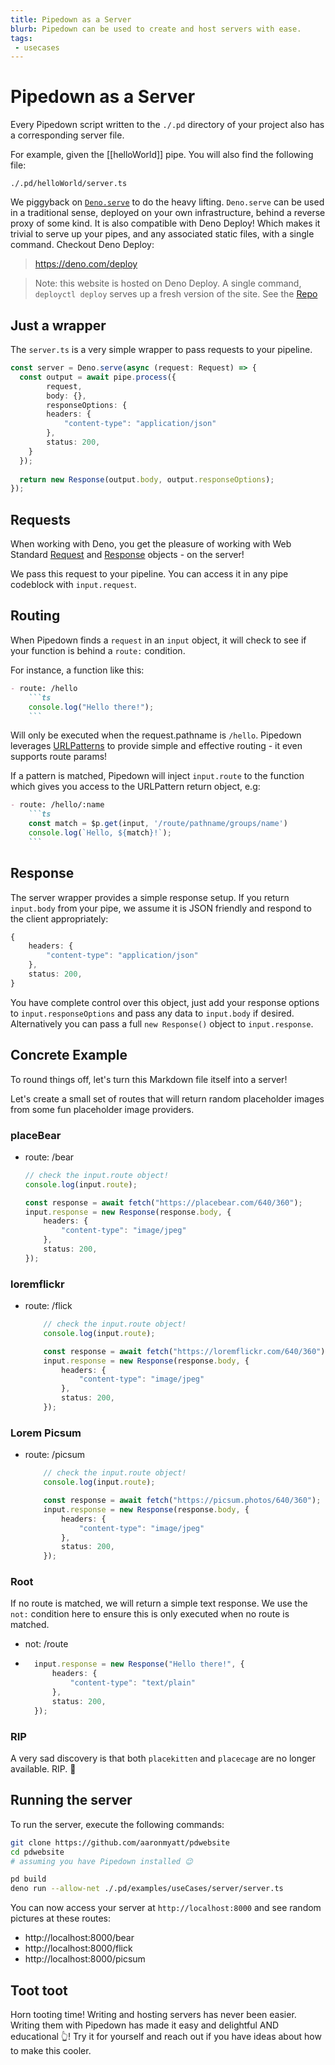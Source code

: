 ```yaml
---
title: Pipedown as a Server
blurb: Pipedown can be used to create and host servers with ease.
tags: 
 - usecases
---
```


# Pipedown as a Server

Every Pipedown script written to the `./.pd` directory of your project also has a corresponding server file.

For example, given the [[helloWorld]] pipe. You will also find the following file:

`./.pd/helloWorld/server.ts`

We piggyback on [`Deno.serve`](https://deno.land/api@v1.41.0?s=Deno.serve) to do the heavy lifting. `Deno.serve` can be used in a traditional sense, deployed on your own infrastructure, behind a reverse proxy of some kind. It is also compatible with Deno Deploy! Which makes it trivial to serve up your pipes, and any associated static files, with a single command. Checkout Deno Deploy:

> https://deno.com/deploy

> Note: this website is hosted on Deno Deploy. A single command, `deployctl deploy` serves up a fresh version of the site. See the [Repo](https://github.com/aaronmyatt/pdwebsite)

## Just a wrapper
The `server.ts` is a very simple wrapper to pass requests to your pipeline.

```ts skip
const server = Deno.serve(async (request: Request) => {
  const output = await pipe.process({
        request, 
        body: {}, 
        responseOptions: {
        headers: {
            "content-type": "application/json"
        },
        status: 200,
    }
  });
  
  return new Response(output.body, output.responseOptions);
});
```

## Requests
When working with Deno, you get the pleasure of working with Web Standard [Request](https://deno.land/api@v1.44.1?s=Request) and [Response](https://deno.land/api@v1.44.1?s=Response) objects - on the server!

We pass this request to your pipeline. You can access it in any pipe codeblock with `input.request`.

## Routing
When Pipedown finds a `request` in an `input` object, it will check to see if your function is behind a `route:` condition.

For instance, a function like this:

````md
- route: /hello
    ```ts
    console.log("Hello there!");
    ```
````

Will only be executed when the request.pathname is `/hello`. Pipedown leverages [URLPatterns](https://developer.mozilla.org/en-US/docs/Web/API/URLPattern) to provide simple and effective routing - it even supports route params!

If a pattern is matched, Pipedown will inject `input.route` to the function which gives you access to the URLPattern return object, e.g:

````md
- route: /hello/:name
    ```ts
    const match = $p.get(input, '/route/pathname/groups/name')
    console.log(`Hello, ${match}!`);
    ```
````

## Response
The server wrapper provides a simple response setup. If you return `input.body` from your pipe, we assume it is JSON friendly and respond to the client appropriately:

```ts skip
{
    headers: {
        "content-type": "application/json"
    },
    status: 200,
}
```

You have complete control over this object, just add your response options to `input.responseOptions` and pass any data to `input.body` if desired. Alternatively you can pass a full `new Response()` object to `input.response`.

## Concrete Example
To round things off, let's turn this Markdown file itself into a server!

Let's create a small set of routes that will return random placeholder images from some fun placeholder image providers.

### placeBear
- route: /bear
    ```ts
    // check the input.route object!
    console.log(input.route);

    const response = await fetch("https://placebear.com/640/360");
    input.response = new Response(response.body, {
        headers: {
            "content-type": "image/jpeg"
        },
        status: 200,
    });
    ```

### loremflickr
- route: /flick
    ```ts
        // check the input.route object!
        console.log(input.route);

        const response = await fetch("https://loremflickr.com/640/360");
        input.response = new Response(response.body, {
            headers: {
                "content-type": "image/jpeg"
            },
            status: 200,
        });
    ```

### Lorem Picsum
- route: /picsum
    ```ts
        // check the input.route object!
        console.log(input.route);

        const response = await fetch("https://picsum.photos/640/360");
        input.response = new Response(response.body, {
            headers: {
                "content-type": "image/jpeg"
            },
            status: 200,
        });
    ```

### Root
If no route is matched, we will return a simple text response. We use the `not:` condition here to ensure this is only executed when no route is matched.

- not: /route
- ```ts
    input.response = new Response("Hello there!", {
        headers: {
            "content-type": "text/plain"
        },
        status: 200,
    });
    ```

### RIP
A very sad discovery is that both `placekitten` and `placecage` are no longer available. RIP. 🫡

## Running the server
To run the server, execute the following commands:

```bash
git clone https://github.com/aaronmyatt/pdwebsite
cd pdwebsite
# assuming you have Pipedown installed 😉

pd build
deno run --allow-net ./.pd/examples/useCases/server/server.ts
```

You can now access your server at `http://localhost:8000` and see random pictures at these routes:

- http://localhost:8000/bear
- http://localhost:8000/flick
- http://localhost:8000/picsum

## Toot toot
Horn tooting time! Writing and hosting servers has never been easier. Writing them with Pipedown has made it easy and delightful AND educational 👆! Try it for yourself and reach out if you have ideas about how to make this cooler.
